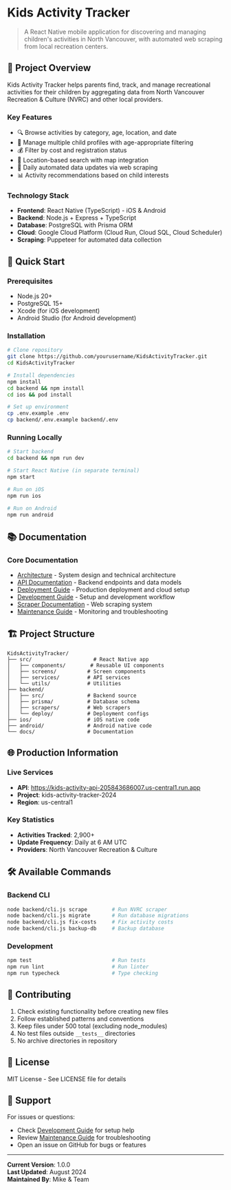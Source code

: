 # Kids Activity Tracker

> A React Native mobile application for discovering and managing children's activities in North Vancouver, with automated web scraping from local recreation centers.

## 📱 Project Overview

Kids Activity Tracker helps parents find, track, and manage recreational activities for their children by aggregating data from North Vancouver Recreation & Culture (NVRC) and other local providers.

### Key Features
- 🔍 Browse activities by category, age, location, and date
- 👶 Manage multiple child profiles with age-appropriate filtering
- 💰 Filter by cost and registration status
- 📍 Location-based search with map integration
- 🔄 Daily automated data updates via web scraping
- 📊 Activity recommendations based on child interests

### Technology Stack
- **Frontend**: React Native (TypeScript) - iOS & Android
- **Backend**: Node.js + Express + TypeScript
- **Database**: PostgreSQL with Prisma ORM
- **Cloud**: Google Cloud Platform (Cloud Run, Cloud SQL, Cloud Scheduler)
- **Scraping**: Puppeteer for automated data collection

## 🚀 Quick Start

### Prerequisites
- Node.js 20+
- PostgreSQL 15+
- Xcode (for iOS development)
- Android Studio (for Android development)

### Installation

```bash
# Clone repository
git clone https://github.com/yourusername/KidsActivityTracker.git
cd KidsActivityTracker

# Install dependencies
npm install
cd backend && npm install
cd ios && pod install

# Set up environment
cp .env.example .env
cp backend/.env.example backend/.env
```

### Running Locally

```bash
# Start backend
cd backend && npm run dev

# Start React Native (in separate terminal)
npm start

# Run on iOS
npm run ios

# Run on Android  
npm run android
```

## 📚 Documentation

### Core Documentation
- [Architecture](./ARCHITECTURE.md) - System design and technical architecture
- [API Documentation](./API_DOCUMENTATION.md) - Backend endpoints and data models
- [Deployment Guide](./DEPLOYMENT.md) - Production deployment and cloud setup
- [Development Guide](./DEVELOPMENT_GUIDE.md) - Setup and development workflow
- [Scraper Documentation](./SCRAPER_DOCUMENTATION.md) - Web scraping system
- [Maintenance Guide](./MAINTENANCE.md) - Monitoring and troubleshooting

## 🏗️ Project Structure

```
KidsActivityTracker/
├── src/                    # React Native app
│   ├── components/        # Reusable UI components
│   ├── screens/          # Screen components
│   ├── services/         # API services
│   └── utils/            # Utilities
├── backend/
│   ├── src/              # Backend source
│   ├── prisma/           # Database schema
│   ├── scrapers/         # Web scrapers
│   └── deploy/           # Deployment configs
├── ios/                  # iOS native code
├── android/              # Android native code
└── docs/                 # Documentation
```

## 🌐 Production Information

### Live Services
- **API**: https://kids-activity-api-205843686007.us-central1.run.app
- **Project**: kids-activity-tracker-2024
- **Region**: us-central1

### Key Statistics
- **Activities Tracked**: 2,900+
- **Update Frequency**: Daily at 6 AM UTC
- **Providers**: North Vancouver Recreation & Culture

## 🛠️ Available Commands

### Backend CLI
```bash
node backend/cli.js scrape        # Run NVRC scraper
node backend/cli.js migrate       # Run database migrations
node backend/cli.js fix-costs     # Fix activity costs
node backend/cli.js backup-db     # Backup database
```

### Development
```bash
npm test                          # Run tests
npm run lint                      # Run linter
npm run typecheck                 # Type checking
```

## 📝 Contributing

1. Check existing functionality before creating new files
2. Follow established patterns and conventions
3. Keep files under 500 total (excluding node_modules)
4. No test files outside `__tests__` directories
5. No archive directories in repository

## 📄 License

MIT License - See LICENSE file for details

## 🤝 Support

For issues or questions:
- Check [Development Guide](./DEVELOPMENT_GUIDE.md) for setup help
- Review [Maintenance Guide](./MAINTENANCE.md) for troubleshooting
- Open an issue on GitHub for bugs or features

---

**Current Version**: 1.0.0  
**Last Updated**: August 2024  
**Maintained By**: Mike & Team